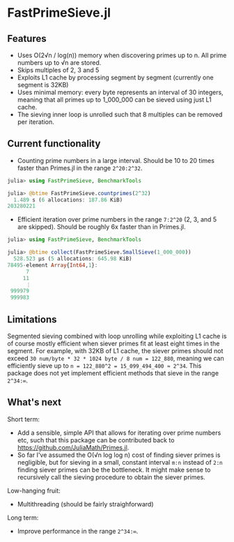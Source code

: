 # FastPrimeSieve.jl

## Features

- Uses O(2√n / log(n)) memory when discovering primes up to n. All prime numbers up to √n are stored.
- Skips multiples of 2, 3 and 5
- Exploits L1 cache by processing segment by segment (currently one segment is 32KB)
- Uses minimal memory: every byte represents an interval of 30 integers, meaning that all primes up to 1_000_000 can be sieved using just L1 cache.
- The sieving inner loop is unrolled such that 8 multiples can be removed per iteration.

## Current functionality

- Counting prime numbers in a large interval. Should be 10 to 20 times faster than Primes.jl
in the range `2^20:2^32`.

```julia
julia> using FastPrimeSieve, BenchmarkTools

julia> @btime FastPrimeSieve.countprimes(2^32)
  1.489 s (6 allocations: 187.86 KiB)
203280221
```

- Efficient iteration over prime numbers in the range `7:2^20` (2, 3, and 5 are skipped).
Should be roughly 6x faster than in Primes.jl.

```julia
julia> using FastPrimeSieve, BenchmarkTools

julia> @btime collect(FastPrimeSieve.SmallSieve(1_000_000))
  528.523 μs (5 allocations: 645.98 KiB)
78495-element Array{Int64,1}:
      7
     11
      ⋮
 999979
 999983
```

## Limitations
Segmented sieving combined with loop unrolling while exploiting L1 cache is of course mostly
efficient when siever primes fit at least eight times in the segment. For example, with 32KB
of L1 cache, the siever primes should not exceed `30 num/byte * 32 * 1024 byte / 8 num = 122_880`, meaning we can efficiently sieve up to `n = 122_880^2 = 15_099_494_400 ≈ 2^34`. This package does not yet implement efficient methods that sieve in the range `2^34:∞`.

## What's next

Short term:
- Add a sensible, simple API that allows for iterating over prime numbers etc, such that
  this package can be contributed back to https://github.com/JuliaMath/Primes.jl.
- So far I've assumed the O(√n log log n) cost of finding siever primes is negligible, but
  for sieving in a small, constant interval `m:n` instead of `2:n` finding siever primes
  can be the bottleneck. It might make sense to recursively call the sieving procedure to
  obtain the siever primes.

Low-hanging fruit:
- Multithreading (should be fairly straighforward)

Long term:
- Improve performance in the range `2^34:∞`.
